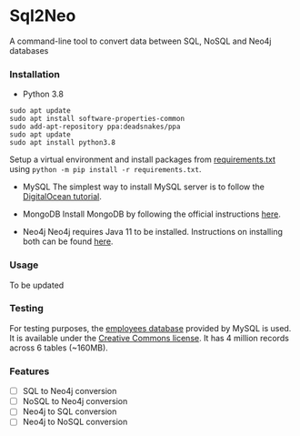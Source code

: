 # Sql2Neo

A command-line tool to convert data between SQL, NoSQL and Neo4j databases

### Installation
- Python 3.8
```shell script
sudo apt update
sudo apt install software-properties-common
sudo add-apt-repository ppa:deadsnakes/ppa
sudo apt update
sudo apt install python3.8
```
Setup a virtual environment and install packages from [requirements.txt](requirements.txt) using 
`python -m pip install -r requirements.txt`.

- MySQL
The simplest way to install MySQL server is to follow the 
[DigitalOcean tutorial](https://www.digitalocean.com/community/tutorials/how-to-install-mysql-on-ubuntu-18-04).

- MongoDB
Install MongoDB by following the official instructions 
[here](https://docs.mongodb.com/manual/tutorial/install-mongodb-on-ubuntu/).

- Neo4j
Neo4j requires Java 11 to be installed. Instructions on installing both can be found 
[here](https://neo4j.com/docs/operations-manual/current/installation/linux/debian/).

### Usage
To be updated

### Testing
For testing purposes, the [employees database](https://dev.mysql.com/doc/employee/en/) provided by MySQL is used. It is 
available under the [Creative Commons license](https://creativecommons.org/licenses/by-sa/3.0/). It has 4 million 
records across 6 tables (~160MB). 

### Features
- [ ] SQL to Neo4j conversion
- [ ] NoSQL to Neo4j conversion 
- [ ] Neo4j to SQL conversion 
- [ ] Neo4j to NoSQL conversion 